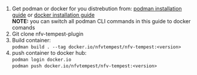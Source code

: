 1. Get podman  or docker for you distrebution from: [podman installation guide](https://podman.io/getting-started/installation) or [docker installation guide](https://docs.docker.com/get-docker/)  
**NOTE:** you can switch all podman CLI commands in this guide to docker comands  
2. Git clone nfv-tempest-plugin
3. Build container:   
`podman build . --tag docker.io/nfvtempest/nfv-tempest:<version>`
4. push container to docker hub:  
`podman login docker.io`  
`podman push docker.io/nfvtempest/nfv-tempest:<version>`

 


